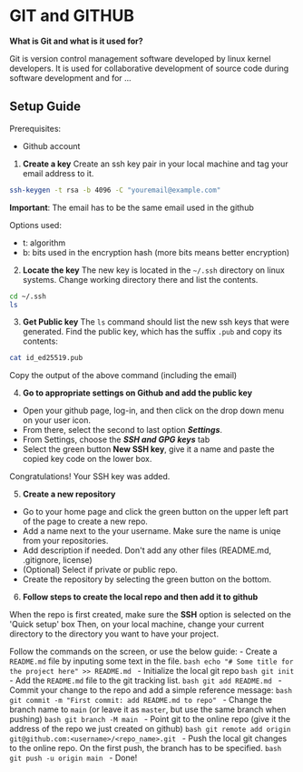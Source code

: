 # GIT and GITHUB

**What is Git and what is it used for?**

Git is version control management software developed by linux kernel developers. 
It is used for collaborative development of source code during software development and for ...

## Setup Guide
Prerequisites:
- Github account

1. **Create a key**
Create an ssh key pair in your local machine and tag your email address to it.
```bash
ssh-keygen -t rsa -b 4096 -C "youremail@example.com"
```
**Important**: The email has to be the same email used in the github

Options used:
  - t: algorithm
  - b: bits used in the encryption hash (more bits means better encryption)

2. **Locate the key**
The new key is located in the `~/.ssh` directory on linux systems. Change working directory there and list the contents.
```bash
cd ~/.ssh
ls
```

3. **Get Public key**
The `ls` command should list the new ssh keys that were generated. Find the public key, which has the suffix `.pub` and copy its contents:
```bash
cat id_ed25519.pub
```
Copy the output of the above command (including the email)

4. **Go to appropriate settings on Github and add the public key**
  - Open your github page, log-in, and then click on the drop down menu on your user icon.
  - From there, select the second to last option **_Settings_**.
  - From Settings, choose the **_SSH and GPG keys_** tab
  - Select the green button **New SSH key**, give it a name and paste the copied key code on the lower box.

  Congratulations! Your SSH key was added.

5. **Create a new repository**
  - Go to your home page and click the green button on the upper left part of the page to create a new repo.
  - Add a name next to the your username. Make sure the name is uniqe from your repositories.
  - Add description if needed. Don't add any other files (README.md, .gitignore, license)
  - (Optional) Select if private or public repo.
  - Create the repository by selecting the green button on the bottom.

6. **Follow steps to create the local repo and then add it to github**

  When the repo is first created, make sure the **SSH** option is selected on the 'Quick setup' box
  Then, on your local machine, change your current directory to the directory you want to have your project.

  Follow the commands on the screen, or use the below guide:
    - Create a `README.md` file by inputing some text in the file.
    ```bash
    echo "# Some title for the project here" >> README.md
    ```
    - Initialize the local git repo
    ```bash
    git init
    ```
    - Add the `README.md` file to the git tracking list.
    ```bash
    git add README.md
    ```
    - Commit your change to the repo and add a simple reference message:
    ```bash
    git commit -m "First commit: add README.md to repo"
    ```
    - Change the branch name to `main` (or leave it as `master`, but use the same branch when pushing)
    ```bash
    git branch -M main
    ```
    - Point git to the online repo (give it the address of the repo we just created on github)
    ```bash
    git remote add origin git@github.com:<username>/<repo_name>.git
    ```
    - Push the local git changes to the online repo. On the first push, the branch has to be specified.
    ```bash
    git push -u origin main
    ```
    - Done!



